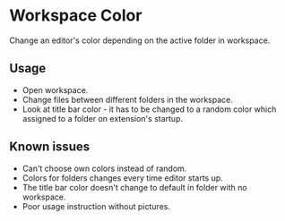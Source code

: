 # Workspace Color

Change an editor's color depending on the active folder in workspace.

## Usage

* Open workspace.
* Change files between different folders in the workspace.
* Look at title bar color - it has to be changed to a random color which assigned to a folder on extension's startup.

## Known issues

* Can't choose own colors instead of random.
* Colors for folders changes every time editor starts up.
* The title bar color doesn't change to default in folder with no workspace.
* Poor usage instruction without pictures.
